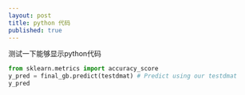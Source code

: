 ```yaml
---
layout: post
title: python 代码
published: true
---
```



测试一下能够显示python代码

```python
from sklearn.metrics import accuracy_score
y_pred = final_gb.predict(testdmat) # Predict using our testdmat
y_pred
```
